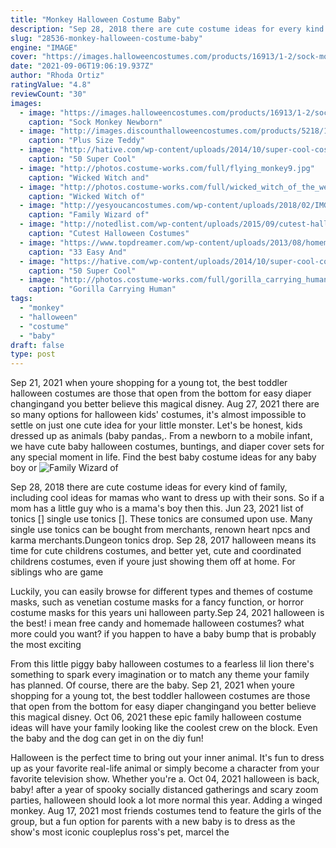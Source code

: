 ```yaml
---
title: "Monkey Halloween Costume Baby"
description: "Sep 28, 2018 there are cute costume ideas for every kind of family, including cool ideas for mamas who want to dress up with their sons. So if a mom has a little guy who is a mama's boy then this"
slug: "28536-monkey-halloween-costume-baby"
engine: "IMAGE"
cover: "https://images.halloweencostumes.com/products/16913/1-2/sock-monkey-newborn-bunting.jpg"
date: "2021-09-06T19:06:19.937Z"
author: "Rhoda Ortiz"
ratingValue: "4.8"
reviewCount: "30"
images:
  - image: "https://images.halloweencostumes.com/products/16913/1-2/sock-monkey-newborn-bunting.jpg"
    caption: "Sock Monkey Newborn"
  - image: "http://images.discounthalloweencostumes.com/products/5218/1-1/plus-size-teddy-bear-costume.jpg"
    caption: "Plus Size Teddy"
  - image: "http://hative.com/wp-content/uploads/2014/10/super-cool-costume-ideas/29-baby-referee-halloween-costume.jpg"
    caption: "50 Super Cool"
  - image: "http://photos.costume-works.com/full/flying_monkey9.jpg"
    caption: "Wicked Witch and"
  - image: "http://photos.costume-works.com/full/wicked_witch_of_the_west_n_winged_monkey.jpg"
    caption: "Wicked Witch of"
  - image: "http://yesyoucancostumes.com/wp-content/uploads/2018/02/IMG_2688.jpg"
    caption: "Family Wizard of"
  - image: "http://notedlist.com/wp-content/uploads/2015/09/cutest-halloween-costumes-for-kids/3-cutest-Halloween-costumes-for-kids.jpg"
    caption: "Cutest Halloween Costumes"
  - image: "https://www.topdreamer.com/wp-content/uploads/2013/08/homemade-pinata-costume.jpg"
    caption: "33 Easy And"
  - image: "https://hative.com/wp-content/uploads/2014/10/super-cool-costume-ideas/24-leprechaun-costume-for-family-halloween-outing.jpg"
    caption: "50 Super Cool"
  - image: "http://photos.costume-works.com/full/gorilla_carrying_human.jpg"
    caption: "Gorilla Carrying Human"
tags:
  - "monkey"
  - "halloween"
  - "costume"
  - "baby"
draft: false
type: post
---
```


Sep 21, 2021 when youre shopping for a young tot, the best toddler halloween costumes are those that open from the bottom for easy diaper changingand you better believe this magical disney. Aug 27, 2021 there are so many options for halloween kids' costumes, it's almost impossible to settle on just one cute idea for your little monster. Let's be honest, kids dressed up as animals (baby pandas,. From a newborn to a mobile infant, we have cute baby halloween costumes, buntings, and diaper cover sets for any special moment in life. Find the best baby costume ideas for any baby boy or
![Family Wizard of](http://yesyoucancostumes.com/wp-content/uploads/2018/02/IMG_2688.jpg "Family Wizard of")

Sep 28, 2018 there are cute costume ideas for every kind of family, including cool ideas for mamas who want to dress up with their sons. So if a mom has a little guy who is a mama&#39;s boy then this. Jun 23, 2021 list of tonics [] single use tonics []. These tonics are consumed upon use. Many single use tonics can be bought from merchants, renown heart npcs and karma merchants.Dungeon tonics drop. Sep 28, 2017 halloween means its time for cute childrens costumes, and better yet, cute and coordinated childrens costumes, even if youre just showing them off at home. For siblings who are game
<!--inArticleAds-->

<!--galleryOne-->

Luckily, you can easily browse for different types and themes of costume masks, such as venetian costume masks for a fancy function, or horror costume masks for this years uni halloween party.Sep 24, 2021 halloween is the best! i mean free candy and homemade halloween costumes? what more could you want? if you happen to have a baby bump that is probably the most exciting
<!--inArticleAds-->

<!--galleryTwo-->

From this little piggy baby halloween costumes to a fearless lil lion there's something to spark every imagination or to match any theme your family has planned. Of course, there are the baby. Sep 21, 2021 when youre shopping for a young tot, the best toddler halloween costumes are those that open from the bottom for easy diaper changingand you better believe this magical disney. Oct 06, 2021 these epic family halloween costume ideas will have your family looking like the coolest crew on the block. Even the baby and the dog can get in on the diy fun!
<!--galleryThree-->

Halloween is the perfect time to bring out your inner animal. It's fun to dress up as your favorite real-life animal or simply become a character from your favorite television show. Whether you're a. Oct 04, 2021 halloween is back, baby! after a year of spooky socially distanced gatherings and scary zoom parties, halloween should look a lot more normal this year.  Adding a winged monkey. Aug 17, 2021 most friends costumes tend to feature the girls of the group, but a fun option for parents with a new baby is to dress as the show's most iconic coupleplus ross's pet, marcel the